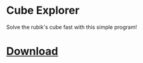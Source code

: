 # Cube Explorer

Solve the rubik's cube fast with this simple program!


# [Download](https://github.com/skycoder-official/cube-explorer/archive/master.zip)
